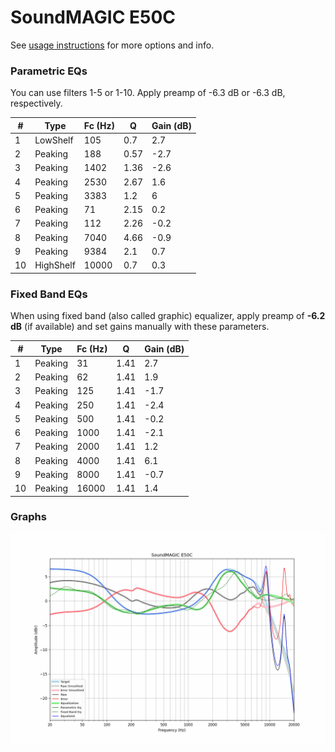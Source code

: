 # SoundMAGIC E50C
See [usage instructions](https://github.com/jaakkopasanen/AutoEq#usage) for more options and info.

### Parametric EQs
You can use filters 1-5 or 1-10. Apply preamp of -6.3 dB or -6.3 dB, respectively.

|   # | Type      |   Fc (Hz) |    Q |   Gain (dB) |
|-----|-----------|-----------|------|-------------|
|   1 | LowShelf  |       105 | 0.7  |         2.7 |
|   2 | Peaking   |       188 | 0.57 |        -2.7 |
|   3 | Peaking   |      1402 | 1.36 |        -2.6 |
|   4 | Peaking   |      2530 | 2.67 |         1.6 |
|   5 | Peaking   |      3383 | 1.2  |         6   |
|   6 | Peaking   |        71 | 2.15 |         0.2 |
|   7 | Peaking   |       112 | 2.26 |        -0.2 |
|   8 | Peaking   |      7040 | 4.66 |        -0.9 |
|   9 | Peaking   |      9384 | 2.1  |         0.7 |
|  10 | HighShelf |     10000 | 0.7  |         0.3 |

### Fixed Band EQs
When using fixed band (also called graphic) equalizer, apply preamp of **-6.2 dB** (if available) and set gains manually with these parameters.

|   # | Type    |   Fc (Hz) |    Q |   Gain (dB) |
|-----|---------|-----------|------|-------------|
|   1 | Peaking |        31 | 1.41 |         2.7 |
|   2 | Peaking |        62 | 1.41 |         1.9 |
|   3 | Peaking |       125 | 1.41 |        -1.7 |
|   4 | Peaking |       250 | 1.41 |        -2.4 |
|   5 | Peaking |       500 | 1.41 |        -0.2 |
|   6 | Peaking |      1000 | 1.41 |        -2.1 |
|   7 | Peaking |      2000 | 1.41 |         1.2 |
|   8 | Peaking |      4000 | 1.41 |         6.1 |
|   9 | Peaking |      8000 | 1.41 |        -0.7 |
|  10 | Peaking |     16000 | 1.41 |         1.4 |

### Graphs
![](./SoundMAGIC%20E50C.png)
